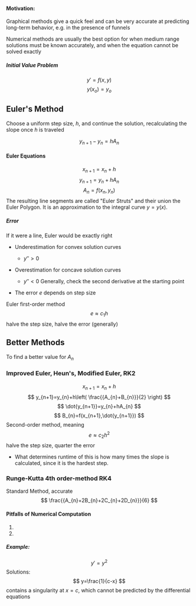 #### Motivation:
Graphical methods give a quick feel and can be very accurate at predicting long-term behavior, e.g. in the presence of funnels

Numerical methods are usually the best option for when medium range solutions must be known accurately, and when the equation cannot be solved exactly

##### Initial Value Problem
$$
y'=f(x,y)
$$
$$
y(x_{o})=y_{o}
$$
## Euler's Method
Choose a uniform step size, $h$, and continue the solution, recalculating the slope once $h$ is traveled

$$
y_{n+1}-y_{n}=hA_{n}
$$
#### Euler Equations
$$
x_{n+1}=x_{n}+h
$$
$$
y_{n+1}=y_{n}+hA_{n}
$$
$$
A_{n}=f(x_{n},y_{n})
$$
The resulting line segments are called "Euler Struts" and their union the Euler Polygon. It is an approximation to the integral curve $y=y(x)$.

##### Error
If it were a line, Euler would be exactly right
- Underestimation for convex solution curves 
	- $y''>0$
- Overestimation for concave solution curves
	-  $y''<0$
Generally, check the second derivative at the starting point

- The error $e$ depends on step size

Euler first-order method
$$
e\approx c_{1}h
$$
halve the step size, halve the error (generally)

## Better Methods
To find a better value for $A_{n}$

### Improved Euler, Heun's, Modified Euler, RK2
$$
x_{n+1}=x_{n}+h
$$
$$
y_{n+1}=y_{n}+h\left( \frac{{A_{n}+B_{n}}}{2} \right)
$$
$$
\dot{y_{n+1}}=y_{n}+hA_{n}
$$
$$
B_{n}=f(x_{n+1},\dot{y_{n+1}})
$$
Second-order method, meaning 
$$
e\approx c_{2}h^2
$$
halve the step size, quarter the error

- What determines runtime of this is how many times the slope is calculated, since it is the hardest step.
### Runge-Kutta 4th order-method RK4
Standard Method, accurate
$$
\frac{{A_{n}+2B_{n}+2C_{n}+2D_{n}}}{6}
$$
#### Pitfalls of Numerical Computation
1. 
2. 
##### Example:
$$
y'=y^2
$$
Solutions:
$$
y=\frac{1}{c-x}
$$
contains a singularity at $x=c$, which cannot be predicted by the differential equations

